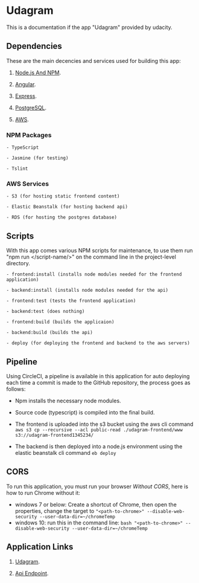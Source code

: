 # Udagram

This is a documentation if the app "Udagram" provided by udacity.

## Dependencies

These are the main decencies and services used for building this app:

1.  [Node.js And NPM](https://nodejs.org/).

2.  [Angular](https://expressjs.com/).

3.  [Express](https://expressjs.com/).

4.  [PostgreSQL](https://www.postgresql.org/).

5.  [AWS](https://aws.amazon.com/).

### NPM Packages

```
- TypeScript

- Jasmine (for testing)

- Tslint
```

### AWS Services

```
- S3 (for hosting static frontend content)

- Elastic Beanstalk (for hosting backend api)

- RDS (for hosting the postgres database)
```

## Scripts

With this app comes various NPM scripts for maintenance, to use them run "npm run </script-name/>" on the command line in the project-level directory.

```
- frontend:install (installs node modules needed for the frontend application)

- backend:install (installs node modules needed for the api)

- frontend:test (tests the frontend application)

- backend:test (does nothing)

- frontend:build (builds the applicaion)

- backend:build (builds the api)

- deploy (for deploying the frontend and backend to the aws servers)
```

## Pipeline

Using CircleCI, a pipeline is available in this application for auto deploying each time a commit is made to the GitHub repository, the process goes as follows:

- Npm installs the necessary node modules.
- Source code (typescript) is compiled into the final build.

- The frontend is uploaded into the s3 bucket using the aws cli command `aws s3 cp --recursive --acl public-read ./udagram-frontend/www s3://udagram-frontend1345234/`
- The backend is then deployed into a node.js environment using the elastic beanstalk cli command `eb deploy`

## CORS

To run this application, you must run your browser _Without CORS_, here is how to run Chrome without it:

- windows 7 or below: Create a shortcut of Chrome, then open the properties, change the target to
  `"<path-to-chrome>" --disable-web-security --user-data-dir=~/chromeTemp`
- windows 10: run this in the command line:
  `bash "<path-to-chrome>" --disable-web-security --user-data-dir=~/chromeTemp `

## Application Links

1.  [Udagram](udagram-frontend1345234.s3-website-us-east-1.amazonaws.com).

2.  [Api Endpoint](http://udagramapi-env.eba-63vcsmjt.us-east-1.elasticbeanstalk.com).
